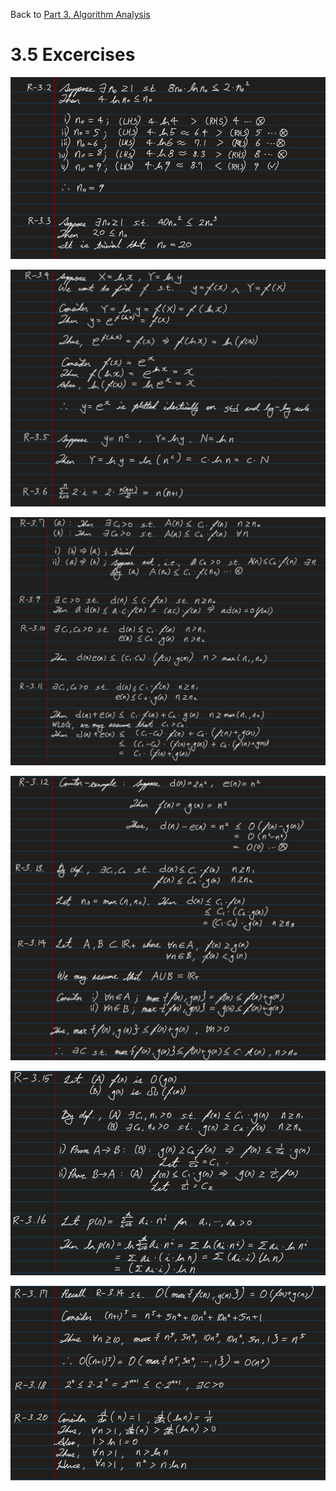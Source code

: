 
<div>
    <p>
        Back to <a href="https://github.com/JoonHyeok-hozy-Kim/datastructure_and_algorithm_in_python/blob/main/Part3_Algorithm_Analysis/part3_algorithm_analysis.md">Part 3. Algorithm Analysis</a>
    </p>
</div>

# 3.5 Excercises

<p align="start">
<img src="https://github.com/JoonHyeok-hozy-Kim/datastructure_and_algorithm_in_python/blob/main/Part3_Algorithm_Analysis/3.5_sol_1.jpg"></img><br/>
</p>
<p align="start">
<img src="https://github.com/JoonHyeok-hozy-Kim/datastructure_and_algorithm_in_python/blob/main/Part3_Algorithm_Analysis/3.5_sol_2.jpg"></img><br/>
</p>
<p align="start">
<img src="https://github.com/JoonHyeok-hozy-Kim/datastructure_and_algorithm_in_python/blob/main/Part3_Algorithm_Analysis/3.5_sol_3.jpg"></img><br/>
</p>
<p align="start">
<img src="https://github.com/JoonHyeok-hozy-Kim/datastructure_and_algorithm_in_python/blob/main/Part3_Algorithm_Analysis/3.5_sol_4.jpg"></img><br/>
</p>
<p align="start">
<img src="https://github.com/JoonHyeok-hozy-Kim/datastructure_and_algorithm_in_python/blob/main/Part3_Algorithm_Analysis/3.5_sol_5.png"></img><br/>
</p>
<p align="start">
<img src="https://github.com/JoonHyeok-hozy-Kim/datastructure_and_algorithm_in_python/blob/main/Part3_Algorithm_Analysis/3.5_sol_6.png"></img><br/>
</p>